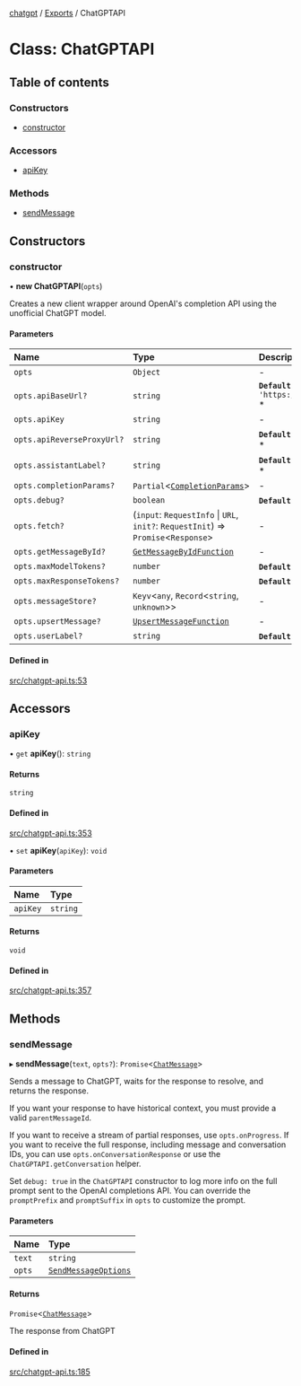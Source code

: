 [chatgpt](../readme.md) / [Exports](../modules.md) / ChatGPTAPI

# Class: ChatGPTAPI

## Table of contents

### Constructors

- [constructor](ChatGPTAPI.md#constructor)

### Accessors

- [apiKey](ChatGPTAPI.md#apikey)

### Methods

- [sendMessage](ChatGPTAPI.md#sendmessage)

## Constructors

### constructor

• **new ChatGPTAPI**(`opts`)

Creates a new client wrapper around OpenAI's completion API using the
unofficial ChatGPT model.

#### Parameters

| Name | Type | Description |
| :------ | :------ | :------ |
| `opts` | `Object` | - |
| `opts.apiBaseUrl?` | `string` | **`Default Value`** `'https://api.openai.com'` * |
| `opts.apiKey` | `string` | - |
| `opts.apiReverseProxyUrl?` | `string` | **`Default Value`** `undefined` * |
| `opts.assistantLabel?` | `string` | **`Default Value`** `'ChatGPT'` * |
| `opts.completionParams?` | `Partial`<[`CompletionParams`](../modules/openai.md#completionparams)\> | - |
| `opts.debug?` | `boolean` | **`Default Value`** `false` * |
| `opts.fetch?` | (`input`: `RequestInfo` \| `URL`, `init?`: `RequestInit`) => `Promise`<`Response`\> | - |
| `opts.getMessageById?` | [`GetMessageByIdFunction`](../modules.md#getmessagebyidfunction) | - |
| `opts.maxModelTokens?` | `number` | **`Default Value`** `4096` * |
| `opts.maxResponseTokens?` | `number` | **`Default Value`** `1000` * |
| `opts.messageStore?` | `Keyv`<`any`, `Record`<`string`, `unknown`\>\> | - |
| `opts.upsertMessage?` | [`UpsertMessageFunction`](../modules.md#upsertmessagefunction) | - |
| `opts.userLabel?` | `string` | **`Default Value`** `'User'` * |

#### Defined in

[src/chatgpt-api.ts:53](https://github.com/transitive-bullshit/chatgpt-api/blob/4379d52/src/chatgpt-api.ts#L53)

## Accessors

### apiKey

• `get` **apiKey**(): `string`

#### Returns

`string`

#### Defined in

[src/chatgpt-api.ts:353](https://github.com/transitive-bullshit/chatgpt-api/blob/4379d52/src/chatgpt-api.ts#L353)

• `set` **apiKey**(`apiKey`): `void`

#### Parameters

| Name | Type |
| :------ | :------ |
| `apiKey` | `string` |

#### Returns

`void`

#### Defined in

[src/chatgpt-api.ts:357](https://github.com/transitive-bullshit/chatgpt-api/blob/4379d52/src/chatgpt-api.ts#L357)

## Methods

### sendMessage

▸ **sendMessage**(`text`, `opts?`): `Promise`<[`ChatMessage`](../interfaces/ChatMessage.md)\>

Sends a message to ChatGPT, waits for the response to resolve, and returns
the response.

If you want your response to have historical context, you must provide a valid `parentMessageId`.

If you want to receive a stream of partial responses, use `opts.onProgress`.
If you want to receive the full response, including message and conversation IDs,
you can use `opts.onConversationResponse` or use the `ChatGPTAPI.getConversation`
helper.

Set `debug: true` in the `ChatGPTAPI` constructor to log more info on the full prompt sent to the OpenAI completions API. You can override the `promptPrefix` and `promptSuffix` in `opts` to customize the prompt.

#### Parameters

| Name | Type |
| :------ | :------ |
| `text` | `string` |
| `opts` | [`SendMessageOptions`](../modules.md#sendmessageoptions) |

#### Returns

`Promise`<[`ChatMessage`](../interfaces/ChatMessage.md)\>

The response from ChatGPT

#### Defined in

[src/chatgpt-api.ts:185](https://github.com/transitive-bullshit/chatgpt-api/blob/4379d52/src/chatgpt-api.ts#L185)
